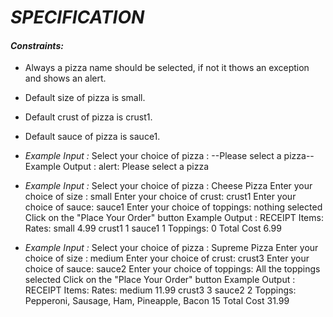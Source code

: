# _SPECIFICATION_

#### _Constraints:_
* Always a pizza name should be selected, if not it thows an exception and shows an alert.
* Default size of pizza is small.
* Default crust of pizza is crust1.
* Default sauce of pizza is sauce1.


* _Example Input :_ 
  Select your choice of pizza : --Please select a pizza--
  Example Output :
  alert: Please select a pizza

* _Example Input :_
  Select your choice of pizza : Cheese Pizza
  Enter your choice of size : small
  Enter your choice of crust: crust1
  Enter your choice of sauce: sauce1
  Enter your choice of toppings: nothing selected
  Click on the "Place Your Order" button
  Example Output :
  RECEIPT
  Items:	Rates:
  small	4.99
  crust1	1
  sauce1	1
  Toppings:	0
  Total Cost	6.99

* _Example Input :_
  Select your choice of pizza : Supreme Pizza
  Enter your choice of size : medium
  Enter your choice of crust: crust3
  Enter your choice of sauce: sauce2
  Enter your choice of toppings: All the toppings selected
  Click on the "Place Your Order" button
  Example Output :
  RECEIPT
  Items:	Rates:
  medium	11.99
  crust3	3
  sauce2	2
  Toppings: Pepperoni, Sausage, Ham, Pineapple, Bacon	15
  Total Cost	31.99


